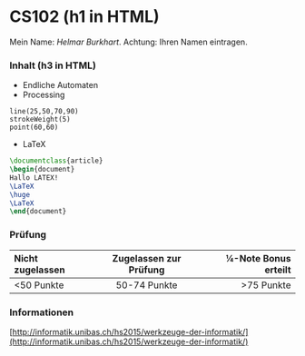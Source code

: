 # CS102 (h1 in HTML)
Mein Name: *Helmar Burkhart*. Achtung: Ihren Namen eintragen.
### Inhalt (h3 in HTML)
- Endliche Automaten
- Processing
```` 
line(25,50,70,90)
strokeWeight(5)
point(60,60)
 ````
- LaTeX

 ````tex
\documentclass{article}
\begin{document}
Hallo LATEX!  
\LaTeX 
\huge
\LaTeX 
\end{document}
 ````

### Prüfung
|Nicht zugelassen|  Zugelassen zur Prüfung| ¼-Note Bonus erteilt|
|:----               |:----:                            |----:|
|<50 Punkte     | 50-74 Punkte                      | >75 Punkte|

### Informationen

[http://informatik.unibas.ch/hs2015/werkzeuge-der-informatik/](http://informatik.unibas.ch/hs2015/werkzeuge-der-informatik/)
